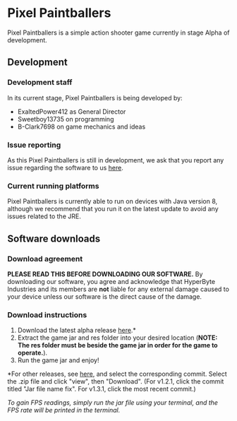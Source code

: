 # Pixel Paintballers
Pixel Paintballers is a simple action shooter game currently in stage Alpha of development.

## Development
### Development staff
In its current stage, Pixel Paintballers is being developed by:
- ExaltedPower412 as General Director
- Sweetboy13735 on programming
- B-Clark7698 on game mechanics and ideas

### Issue reporting
As this Pixel Paintballers is still in development, we ask that you report any issue regarding the software to us [here](mailto:ramonegraham@gmail.com).

### Current running platforms
Pixel Paintballers is currently able to run on devices with Java version 8, although we recommend that you run it on the latest update to avoid any issues related to the JRE.

## Software downloads
### Download agreement
**PLEASE READ THIS BEFORE DOWNLOADING OUR SOFTWARE.** By downloading our software, you agree and acknowledge that HyperByte Industries and its members are **not** liable for any external damage caused to your device unless our software is the direct cause of the damage.

### Download instructions
1. Download the latest alpha release [here](https://github.com/HyperByteIndustries/Pixel-Paintballers/raw/Alpha-releases/Pixel_Paintballers_v1.3.1-alpha.zip).*
2. Extract the game jar and res folder into your desired location (**NOTE: The res folder must be beside the game jar in order for the game to operate.**).
3. Run the game jar and enjoy!

*For other releases, see [here](https://github.com/HyperByteIndustries/Pixel-Paintballers/commits/Alpha-releases), and select the corresponding commit. Select the .zip file and click "view", then "Download". (For v1.2.1, click the commit titled "Jar file name fix". For v1.3.1, click the most recent commit.)

*To gain FPS readings, simply run the jar file using your terminal, and the FPS rate will be printed in the terminal.*
